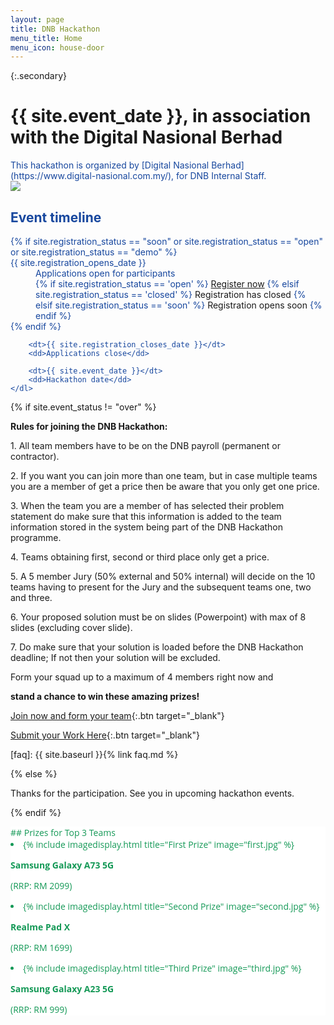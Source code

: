 ```yaml
---
layout: page
title: DNB Hackathon
menu_title: Home
menu_icon: house-door
---
```


{:.secondary}
# {{ site.event_date }}, in association with the Digital Nasional Berhad
<!-- REMOVE THIS SECTION when you use this template -->
<div class="lead" markdown="1" style="color: #17479E;">
This hackathon is organized by [Digital Nasional Berhad](https://www.digital-nasional.com.my/),
for DNB Internal Staff.

</div>
<!-- END of section to remove -->
<img src="{{ site.baseurl }}/images/leadingimages.jpg">

<div class="aside" style="color: #17479E;">
    <h2><i class="bi bi-calendar3"></i> Event timeline</h2>
    <dl>
        {% if site.registration_status == "soon" or site.registration_status == "open" or site.registration_status == "demo" %}
            <dt>{{ site.registration_opens_date }}</dt>
            <dd>
                Applications open for participants<br>
                {% if site.registration_status == 'open' %}
                    <a href="{{ site.baseurl }}{% link registration.md %}" class="btn">Register now</a>
                {% elsif site.registration_status == 'closed' %}
                    <a class="btn disabled">Registration has closed</a>
                {% elsif site.registration_status == 'soon' %}
                    <a class="btn disabled">Registration opens soon</a>
                {% endif %}
            </dd>
        {% endif %}

        <dt>{{ site.registration_closes_date }}</dt>
        <dd>Applications close</dd>

        <dt>{{ site.event_date }}</dt>
        <dd>Hackathon date</dd>
    </dl>
</div>

{% if site.event_status != "over" %}
<div class = "wrapper">
<p><b>Rules for joining the DNB Hackathon:</b></p>
<p>1.	All team members have to be on the DNB payroll (permanent or contractor).</p>
<p>2.	If you want you can join more than one team, but in case multiple teams you are a member of get a price then be aware that you only get one price.</p>
<p>3.	When the team you are a member of has selected their problem statement do make sure that this information is added to the team information stored in the system being part of the DNB Hackathon programme.</p>
<p>4.	Teams obtaining first, second or third place only get a price.</p>
<p>5.	A 5 member Jury (50% external and 50% internal) will decide on the 10 teams having to present for the Jury and the subsequent teams one, two and three.</p>
<p>6.	Your proposed solution must be on slides (Powerpoint) with max of 8 slides (excluding cover slide).</p>
<p>7.	Do make sure that your solution is loaded before the DNB Hackathon deadline; If not then your solution will be excluded.</p>

</div>




<p>Form your squad up to a maximum of 4 members right now and</p>
<p><b>stand a chance to win these amazing prizes!</b></p>

[Join now and form your team](https://forms.office.com/Pages/ResponsePage.aspx?id=VUIF41YjAU2H6BEeteoS4LGYf9e_wDFGo65PpU1kp0pUMFJHMVROTlZWQ1IwMVlNWTlJWUhaRE83Ty4u){:.btn target="_blank"}

[Submit your Work Here](https://digitalnasionalberhad-my.sharepoint.com/:f:/g/personal/mani_kagita_digital-nasional_com_my/ElranH5gA49Fk5Nll3-EL-cB9lGyHqo-Ln38v08fA2xwOg){:.btn target="_blank"}

[faq]: {{ site.baseurl }}{% link faq.md %}

{% else %}

Thanks for the participation. See you in upcoming hackathon events.

{% endif %}

<div class="page-content" aria-label="Content" style="background: white; font-family: 'Open Sans', 'Helvetica Neue', Helvetica, Arial, sans-serif; color: #159957;">
<section>
<div class="wrapper">
## Prizes for Top 3 Teams
<u2 class="grid">

<li class="imag" markdown="1">
{% include imagedisplay.html title="First Prize" image="first.jpg" %}

<p><b>Samsung Galaxy A73 5G</b></p>
<p>(RRP: RM 2099)</p>
</li>

<li class="imag" markdown="1">
{% include imagedisplay.html title="Second Prize" image="second.jpg" %}

<p><b>Realme Pad X</b></p>
<p>(RRP: RM 1699)</p>
</li>

<li class="imag" markdown="1">
{% include imagedisplay.html title="Third Prize" image="third.jpg" %}

<p><b>Samsung Galaxy A23 5G</b></p>
<p>(RRP: RM 999)</p>
</li>

</u2>

</div>
</section>
</div>

